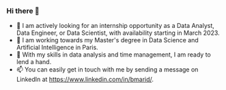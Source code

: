 ### Hi there 👋

- 👀 I am actively looking for an internship opportunity as a Data Analyst, Data Engineer, or Data Scientist, with availability starting in March 2023.
- 🌱 I am working towards my Master's degree in Data Science and Artificial Intelligence in Paris.
- 💬 With my skills in data analysis and time management, I am ready to lend a hand.
- 📫 You can easily get in touch with me by sending a message on LinkedIn at https://www.linkedin.com/in/bmarid/.
